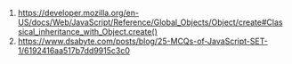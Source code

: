 1. https://developer.mozilla.org/en-US/docs/Web/JavaScript/Reference/Global_Objects/Object/create#Classical_inheritance_with_Object.create()
2. https://www.dsabyte.com/posts/blog/25-MCQs-of-JavaScript-SET-1/6192416aa517b7dd9915c3c0
